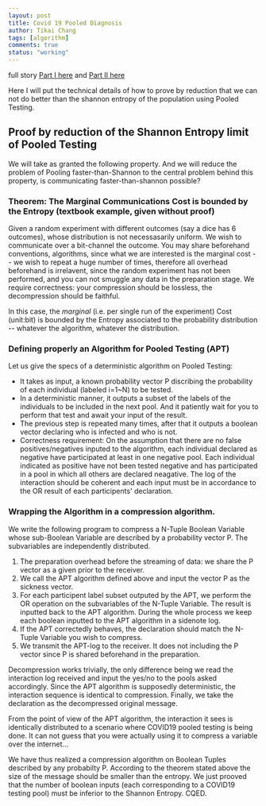 ```yaml
---
layout: post
title: Covid 19 Pooled Diagnosis
author: Tikai Chang
tags: [algorithm]
comments: true
status: "working"
---
```

full story [Part I here](https://medium.com/@teacup123123/the-benefits-and-limits-of-pooled-screening-and-how-it-can-accelerate-covid-19-screening-part-1-2-6bf11dd7def6) and 
[Part II here](https://medium.com/@teacup123123/the-benefits-and-limits-of-pooled-screening-and-how-it-can-accelerate-covid-19-screening-part-2-2-3278af7ecbc7)

Here I will put the technical details of how to prove by reduction that we can not do better than the shannon entropy of the population using Pooled Testing.


## Proof by reduction of the Shannon Entropy limit of Pooled Testing
We will take as granted the following property. And we will reduce the problem of Pooling faster-than-Shannon to the central problem behind this property, is communicating faster-than-shannon possible?  
### Theorem: The Marginal Communications Cost is bounded by the Entropy (textbook example, given without proof)
Given a random experiment with different outcomes (say a dice has 6 outcomes), whose distribution is not necessasarily uniform. We wish to communicate over a bit-channel the outcome. You may share beforehand conventions, algorithms, since what we are interested is the marginal cost -- we wish to repeat a huge number of times, therefore all overhead beforehand is irrelavent, since the random experiment has not been performed, and you can not smuggle any data in the preparation stage. We require correctness: your compression should be lossless, the decompression should be faithful.

In this case, the *marginal* (i.e. per single run of the experiment) Cost (unit:bit) is bounded by the Entropy associated to the probability distribution -- whatever the algorithm, whatever the distribution.
### Defining properly an Algorithm for Pooled Testing (APT)
Let us give the specs of a deterministic algorithm on Pooled Testing:
- It takes as input, a known probability vector P discribing the probability of each individual (labeled i=1~N) to be tested.
- In a deterministic manner, it outputs a subset of the labels of the individuals to be included in the next pool. And it patiently wait for you to perform that test and await your input of the result.
- The previous step is repeated many times, after that it outputs a boolean vector declaring who is infected and who is not.
- Correctness requirement: On the assumption that there are no false positives/negatives inputed to the algorithm, each individual declared as negative have participated at least in one negative pool. Each individual indicated as positive have not been tested negative and has participated in a pool in which all others are declared neagative. The log of the interaction should be coherent and each input must be in accordance to the OR result of each participents' declaration.

### Wrapping the Algorithm in a compression algorithm.
We write the following program to compress a N-Tuple Boolean Variable whose sub-Boolean Variable are described by a probability vector P. The subvariables are independently distributed.

1. The preparation overhead before the streaming of data: we share the P vector as a given prior to the receiver.
2. We call the APT algorithm defined above and input the vector P as the sickness vector.
3. For each participent label subset outputed by the APT, we perform the OR operation on the subvariables of the N-Tuple Variable. The result is inputted back to the APT algorithm. During the whole process we keep each boolean inputted to the APT algorithm in a sidenote log.
3. If the APT correctedly behaves, the declaration should match the N-Tuple Variable you wish to compress.
4. We transmit the APT-log to the receiver. It does not including the P vector since P is shared beforehand in the preparation.

Decompression works trivially, the only difference being we read the interaction log received and input the yes/no to the pools asked accordingly. Since the APT algorithm is supposedly deterministic, the interaction sequence is identical to compression. Finally, we take the declaration as the decompressed original message.

From the point of view of the APT algorithm, the interaction it sees is identically distributed to a scenario where COVID19 pooled testing is being done. It can not guess that you were actually using it to compress a variable over the internet...

We have thus realized a compression algorithm on Boolean Tuples described by any probabilty P. According to the theorem stated above the size of the message should be smaller than the entropy. We just prooved that the number of boolean inputs (each corresponding to a COVID19 testing pool) must be inferior to the Shannon Entropy. CQED.
